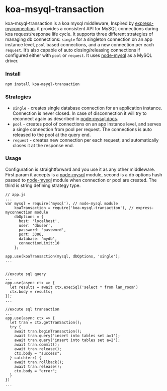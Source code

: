 koa-msyql-transaction
============
 koa-msyql-transaction is a koa mysql middleware, Inspired by [express-myconnection](https://github.com/pwalczyszyn/express-myconnection). it provides a consistent API for MySQL connections during koa request/response life cycle. It supports three different strategies of managing db connections: ` single ` for a singleton connection on an app instance level, `pool` based connections, and a new connection per each `request`. It’s also capable of auto closing/releasing connections if configured either with `pool` or `request`. It uses [node-mysql](https://github.com/felixge/node-mysql) as a MySQL driver.


### Install
```
npm install koa-msyql-transaction
```


### Strategies

*   `single` - creates single database connection for an application instance. Connection is never closed. In case of disconnection it will try to reconnect again as described in [node-mysql docs](https://github.com/felixge/node-mysql).
*   `pool` - creates pool of connections on an app instance level, and serves a single connection from pool per request. The connections is auto released to the pool at the query end.
*   `request` - creates new connection per each request, and automatically closes it at the response end.

### Usage

Configuration is straightforward and you use it as any other middleware. First param it accepts is a  [node-mysql](https://github.com/felixge/node-mysql) module, second is a db options hash passed to [node-mysql](https://github.com/felixge/node-mysql) module when connection or pool are created. The third is string defining strategy type.

    // app.js
    ...
    var mysql = require('mysql'), // node-mysql module
        koaTransaction = require('koa-mysql-transaction'), // express-myconnection module
        dbOptions = {
          host: 'localhost',
          user: 'dbuser',
          password: 'password',
          port: 3306,
          database: 'mydb',
          connectionLimit:10
        };
      
    app.use(koaTransaction(mysql, dbOptions, 'single');
    ...


    //excute sql query
    ...
    app.use(async ctx => {
      let results = await ctx.execSql('select * from lan_room')
      ctx.body = results;
    });
    ...

    //excute sql transaction
    ...
    app.use(async ctx => {
      let tran = ctx.getTranSaction();
      try {
        await tran.beginTransaction();
        await tran.query('insert into tables set a=1');
        await tran.query('insert into tables set a=2');
        await tran.commit();
        await tran.release();
        ctx.body = "success";
      } catch(err) {  
        await tran.rollback();
        await tran.release();
        ctx.body = "error";
      }
    })
    ...